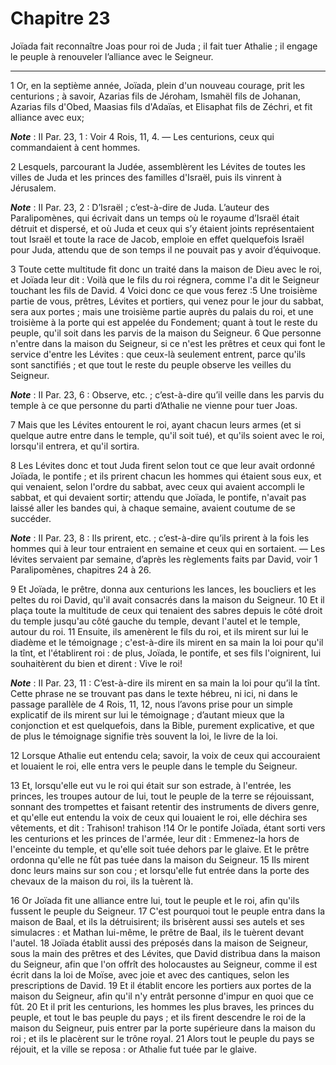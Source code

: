 # Chapitre 23

Joïada fait reconnaître Joas pour roi de Juda ; il fait tuer Athalie ; il engage le peuple à renouveler l’alliance avec le Seigneur.

***

1 Or, en la septième année, Joïada, plein d'un nouveau courage, prit les centurions ; à savoir, Azarias fils de Jéroham, Ismahël fils de Johanan, Azarias fils d'Obed, Maasias fils d'Adaïas, et Elisaphat fils de Zéchri, et fit alliance avec eux;

***Note*** :  II Par. 23, 1 : Voir 4 Rois, 11, 4. ― Les centurions, ceux qui commandaient à cent hommes.

2 Lesquels, parcourant la Judée, assemblèrent les Lévites de toutes les villes de Juda et les princes des familles d'Israël, puis ils vinrent à Jérusalem.

***Note*** :  II Par. 23, 2 : D’Israël ; c’est-à-dire de Juda. L’auteur des Paralipomènes, qui écrivait dans un temps où le royaume d’Israël était détruit et dispersé, et où Juda et ceux qui s’y étaient joints représentaient tout Israël et toute la race de Jacob, emploie en effet quelquefois Israël pour Juda, attendu que de son temps il ne pouvait pas y avoir d’équivoque.

3 Toute cette multitude fit donc un traité dans la maison de Dieu avec le roi, et Joïada leur dit : Voilà que le fils du roi régnera, comme l'a dit le Seigneur touchant les fils de David. 4 Voici donc ce que vous ferez :5 Une troisième partie de vous, prêtres, Lévites et portiers, qui venez pour le jour du sabbat, sera aux portes ; mais une troisième partie auprès du palais du roi, et une troisième à la porte qui est appelée du Fondement; quant à tout le reste du peuple, qu'il soit dans les parvis de la maison du Seigneur. 6 Que personne n'entre dans la maison du Seigneur, si ce n'est les prêtres et ceux qui font le service d'entre les Lévites : que ceux-là seulement entrent, parce qu'ils sont sanctifiés ; et que tout le reste du peuple observe les veilles du Seigneur.

***Note*** :  II Par. 23, 6 : Observe, etc. ; c’est-à-dire qu’il veille dans les parvis du temple à ce que personne du parti d’Athalie ne vienne pour tuer Joas.

7 Mais que les Lévites entourent le roi, ayant chacun leurs armes (et si quelque autre entre dans le temple, qu'il soit tué), et qu'ils soient avec le roi, lorsqu'il entrera, et qu'il sortira.


8 Les Lévites donc et tout Juda firent selon tout ce que leur avait ordonné Joïada, le pontife ; et ils prirent chacun les hommes qui étaient sous eux, et qui venaient, selon l'ordre du sabbat, avec ceux qui avaient accompli le sabbat, et qui devaient sortir; attendu que Joïada, le pontife, n'avait pas laissé aller les bandes qui, à chaque semaine, avaient coutume de se succéder.

***Note*** :  II Par. 23, 8 : Ils prirent, etc. ; c’est-à-dire qu’ils prirent à la fois les hommes qui à leur tour entraient en semaine et ceux qui en sortaient. ― Les lévites servaient par semaine, d’après les règlements faits par David, voir 1 Paralipomènes, chapitres 24 à 26.

9 Et Joïada, le prêtre, donna aux centurions les lances, les boucliers et les peltes du roi David, qu'il avait consacrés dans la maison du Seigneur. 10 Et il plaça toute la multitude de ceux qui tenaient des sabres depuis le côté droit du temple jusqu'au côté gauche du temple, devant l'autel et le temple, autour du roi. 11 Ensuite, ils amenèrent le fils du roi, et ils mirent sur lui le diadème et le témoignage ; c'est-à-dire ils mirent en sa main la loi pour qu'il la tînt, et l'établirent roi : de plus, Joïada, le pontife, et ses fils l'oignirent, lui souhaitèrent du bien et dirent : Vive le roi!

***Note*** :  II Par. 23, 11 : C’est-à-dire ils mirent en sa main la loi pour qu’il la tînt. Cette phrase ne se trouvant pas dans le texte hébreu, ni ici, ni dans le passage parallèle de 4 Rois, 11, 12, nous l’avons prise pour un simple explicatif de ils mirent sur lui le témoignage ; d’autant mieux que la conjonction et est quelquefois, dans la Bible, purement explicative, et que de plus le témoignage signifie très souvent la loi, le livre de la loi.


12 Lorsque Athalie eut entendu cela; savoir, la voix de ceux qui accouraient et louaient le roi, elle entra vers le peuple dans le temple du Seigneur.

13 Et, lorsqu'elle eut vu le roi qui était sur son estrade, à l'entrée, les princes, les troupes autour de lui, tout le peuple de la terre se réjouissant, sonnant des trompettes et faisant retentir des instruments de divers genre, et qu'elle eut entendu la voix de ceux qui louaient le roi, elle déchira ses vêtements, et dit : Trahison! trahison !14 Or le pontife Joïada, étant sorti vers les centurions et les princes de l'armée, leur dit : Emmenez-la hors de l'enceinte du temple, et qu'elle soit tuée dehors par le glaive. Et le prêtre ordonna qu'elle ne fût pas tuée dans la maison du Seigneur. 15 Ils mirent donc leurs mains sur son cou ; et lorsqu'elle fut entrée dans la porte des chevaux de la maison du roi, ils la tuèrent là.


16 Or Joïada fit une alliance entre lui, tout le peuple et le roi, afin qu'ils fussent le peuple du Seigneur. 17 C'est pourquoi tout le peuple entra dans la maison de Baal, et ils la détruisirent; ils brisèrent aussi ses autels et ses simulacres : et Mathan lui-même, le prêtre de Baal, ils le tuèrent devant l'autel. 18 Joïada établit aussi des préposés dans la maison de Seigneur, sous la main des prêtres et des Lévites, que David distribua dans la maison du Seigneur, afin que l'on offrît des holocaustes au Seigneur, comme il est écrit dans la loi de Moïse, avec joie et avec des cantiques, selon les prescriptions de David. 19 Et il établit encore les portiers aux portes de la maison du Seigneur, afin qu'il n'y entrât personne d'impur en quoi que ce fût. 20 Et il prit les centurions, les hommes les plus braves, les princes du peuple, et tout le bas peuple du pays ; et ils firent descendre le roi de la maison du Seigneur, puis entrer par la porte supérieure dans la maison du roi ; et ils le placèrent sur le trône
royal. 21 Alors tout le peuple du pays se réjouit, et la ville se reposa : or Athalie fut tuée par le glaive.

